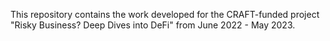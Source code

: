This repository contains the work developed for the CRAFT-funded project "Risky Business? Deep Dives into DeFi" from June 2022 - May 2023.
